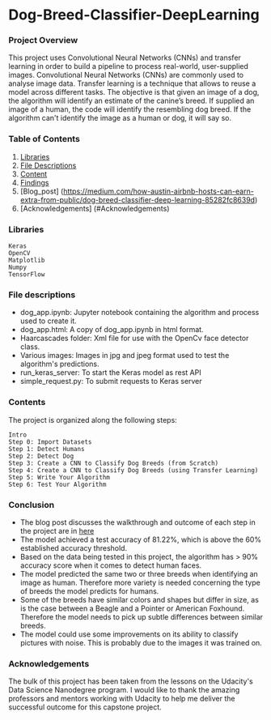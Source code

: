 # Dog-Breed-Classifier-DeepLearning

### Project Overview

This project uses Convolutional Neural Networks (CNNs) and transfer learning in order to build a pipeline to process real-world, user-supplied images. Convolutional Neural Networks (CNNs) are commonly used to analyse image data. Transfer learning is a technique that allows to reuse a model across different tasks. The objective is that given an image of a dog, the algorithm will identify an estimate of the canine’s breed. If supplied an image of a human, the code will identify the resembling dog breed. If the algorithm can't identify the image as a human or dog, it will say so.

### Table of Contents

1. [Libraries](#libraries)
2. [File Descriptions](#files)
3. [Content](#contents)
4. [Findings](#findings)
5. [Blog_post] (https://medium.com/how-austin-airbnb-hosts-can-earn-extra-from-public/dog-breed-classifier-deep-learning-85282fc8639d)
6. [Acknowledgements] (#Acknowledgements)

### Libraries <a name="libraries"></a>

    Keras
    OpenCV
    Matplotlib
    Numpy
    TensorFlow

### File descriptions <a name="files"></a>

* dog_app.ipynb: Jupyter notebook containing the algorithm and process used to create it.
* dog_app.html: A copy of dog_app.ipynb in html format.
* Haarcascades folder: Xml file for use with the OpenCv face detector class.
* Various images: Images in jpg and jpeg format used to test the algorithm's predictions.
* run_keras_server: To start the Keras model as rest API
* simple_request.py: To submit requests to Keras server


### Contents <a name="contents"></a>

The project is organized along the following steps:

    Intro
    Step 0: Import Datasets
    Step 1: Detect Humans
    Step 2: Detect Dog
    Step 3: Create a CNN to Classify Dog Breeds (from Scratch)
    Step 4: Create a CNN to Classify Dog Breeds (using Transfer Learning)
    Step 5: Write Your Algorithm
    Step 6: Test Your Algorithm

### Conclusion <a name="findings"></a>

* The blog post discusses the walkthrough and outcome of each step in the project are in [here](https://medium.com/how-austin-airbnb-hosts-can-earn-extra-from-public/dog-breed-classifier-deep-learning-85282fc8639d)
* The model achieved a test accuracy of 81.22%, which is above the 60% established accuracy threshold.
* Based on the data being tested in this project, the algorithm has > 90% accuracy score when it comes to detect human faces. 
* The model predicted the same two or three breeds when identifying an image as human. Therefore more variety is needed concerning the type of breeds the model predicts for humans. 
* Some of the breeds have similar colors and shapes but differ in size, as is the case between a Beagle and a Pointer or American Foxhound. Therefore the model needs to pick up subtle differences between similar breeds. 
* The model could use some improvements on its ability to classify pictures with noise. This is probably due to the images it was trained on.


### Acknowledgements <a name = "Acknowledgements"> </a>

The bulk of this project has been taken from the lessons on the Udacity's Data Science Nanodegree program. I would like to thank the amazing professors and mentors working with Udacity to help me deliver the successful outcome for this capstone project. 


